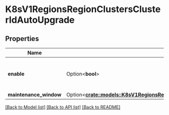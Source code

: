 # K8sV1RegionsRegionClustersClusterIdAutoUpgrade

## Properties

Name | Type | Description | Notes
------------ | ------------- | ------------- | -------------
**enable** | Option<**bool**> | Whether or not auto upgrade is enabled for the cluster | [optional]
**maintenance_window** | Option<[**crate::models::K8sV1RegionsRegionClustersAutoUpgradeMaintenanceWindow**](_k8s_v1_regions__region__clusters_auto_upgrade_maintenance_window.md)> |  | [optional]

[[Back to Model list]](../README.md#documentation-for-models) [[Back to API list]](../README.md#documentation-for-api-endpoints) [[Back to README]](../README.md)


